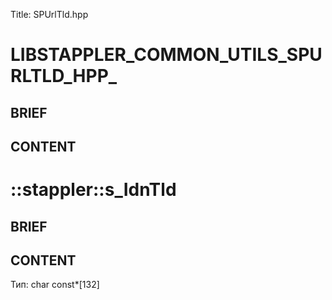 Title: SPUrlTld.hpp


# LIBSTAPPLER_COMMON_UTILS_SPURLTLD_HPP_

## BRIEF

## CONTENT


# ::stappler::s_IdnTld

## BRIEF

## CONTENT

Тип: char const*[132]
